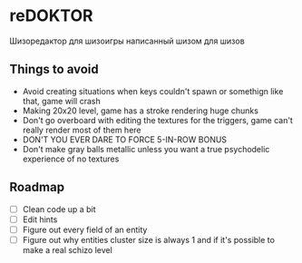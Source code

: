 # reDOKTOR
Шизоредактор для шизоигры написанный шизом для шизов

## Things to avoid
- Avoid creating situations when keys couldn't spawn or somethign like that, game will crash
- Making 20x20 level, game has a stroke rendering huge chunks
- Don't go overboard with editing the textures for the triggers, game can't really render most of them here
- DON'T YOU EVER DARE TO FORCE 5-IN-ROW BONUS
- Don't make gray balls metallic unless you want a true psychodelic experience of no textures

## Roadmap

- [ ] Clean code up a bit
- [ ] Edit hints
- [ ] Figure out every field of an entity
- [ ] Figure out why entities cluster size is always 1 and if it's possible to make a real schizo level

